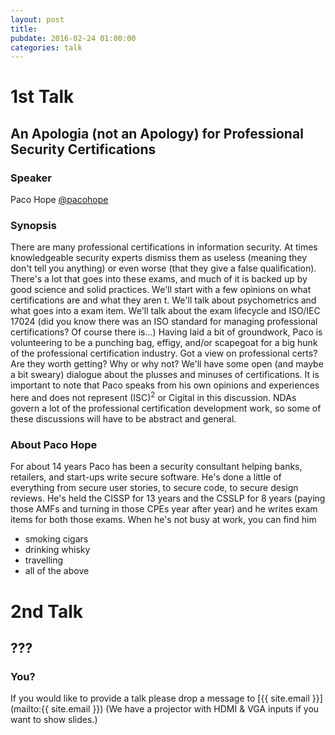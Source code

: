 ```yaml
---
layout: post
title: 
pubdate: 2016-02-24 01:00:00
categories: talk
---
```


# 1st Talk

## An Apologia (not an Apology) for Professional Security Certifications


### Speaker

Paco Hope [@pacohope](https://twitter.com/pacohope)

### Synopsis

There are many professional certifications in information security. At times
knowledgeable security experts dismiss them as useless (meaning they don't
tell you anything) or even worse (that they give a false qualification).
There's a lot that goes into these exams, and much of it is backed up by good
science and solid practices. We'll start with a few opinions on what
certifications are and what they aren
t. We'll talk about psychometrics and
what goes into a exam item. We'll talk about the exam lifecycle and ISO/IEC 17024
(did you know there was an ISO standard for managing professional certifications?
Of course there is...) Having laid a bit of groundwork, Paco is volunteering to be
a punching bag, effigy, and/or scapegoat for a big hunk of the professional
certification industry. Got a view on professional certs? Are they worth getting?
Why or why not? We'll have some open (and maybe a bit sweary) dialogue about the
plusses and minuses of certifications. It is important to note that Paco speaks
from his own opinions and experiences here and does not represent (ISC)<sup>2</sup> or Cigital
in this discussion. NDAs govern a lot of the professional certification development
work, so some of these discussions will have to be abstract and general.

### About Paco Hope

For about 14 years Paco has been a security consultant helping banks, retailers,
and start-ups write secure software. He's done a little of everything from secure
user stories, to secure code, to secure design reviews. He's held the CISSP for
13 years and the CSSLP for 8 years (paying those AMFs and turning in those CPEs
year after year) and he writes exam items for both those exams. When he's not busy
at work, you can find him

* smoking cigars
* drinking whisky
* travelling
* all of the above



# 2nd Talk

## ???

### You?

If you would like to provide a talk please drop a message to
[{{ site.email }}](mailto:{{ site.email }}) (We have a
projector with HDMI & VGA inputs if you want to show slides.)
